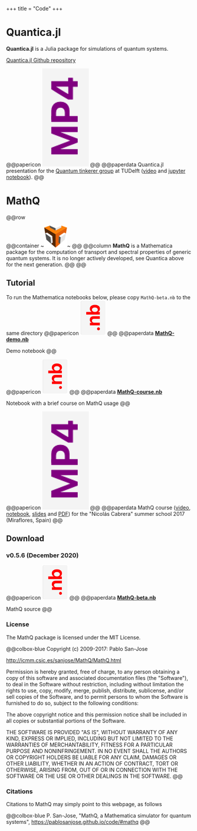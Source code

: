 +++
title = "Code"
+++

# Quantica.jl

**Quantica.jl** is a Julia package for simulations of quantum systems.

[Quantica.jl Github repository](https://github.com/pablosanjose/Quantica.jl)

@@papericon ![](/assets/icons/mp4.png) @@
@@paperdata
Quantica.jl presentation for the [Quantum tinkerer group](https://quantumtinkerer.tudelft.nl) at TUDelft ([video](https://youtu.be/MVuk5npVZjU) and [jupyter notebook](/assets/Quantica/Quantica_demo.zip)).
@@

# MathQ
@@row
<!-- @@column11 ![](/assets/mathq.png) @@ -->
@@container ~~~<img class="left" src="/assets/MathQ/mathq.png" height="60">~~~ @@
@@column **MathQ** is a Mathematica package for the computation of transport and spectral properties of generic quantum systems. It is no longer actively developed, see Quantica above for the next generation. @@
@@

## Tutorial

To run the Mathematica notebooks below, please copy `MathQ-beta.nb` to the same directory
@@papericon ![](/assets/icons/nb.png) @@
@@paperdata
**[MathQ-demo.nb](/assets/MathQ/MathQ-demo.nb)**

Demo notebook
@@

@@papericon ![](/assets/icons/nb.png) @@
@@paperdata
**[MathQ-course.nb](/assets/MathQ/MathQ-course.nb)**

Notebook with a brief course on MathQ usage
@@

@@papericon ![](/assets/icons/mp4.png) @@
@@paperdata
MathQ course ([video](/assets/MathQ/MathQ-cristalera.mp4), [notebook](/assets/MathQ/MathQ-cristalera.nb), [slides](/assets/MathQ/MathQ-cristalera.key) and [PDF](/assets/MathQ/MathQ-cristalera.pdf)) for the "Nicolás Cabrera" summer school 2017 (Miraflores, Spain)
@@

## Download

### v0.5.6 (December 2020)

@@papericon ![](/assets/icons/nb.png) @@
@@paperdata
**[MathQ-beta.nb](/assets/MathQ/mathq-beta.nb)**

MathQ source
@@

### License
The MathQ package is licensed under the MIT License.

@@colbox-blue
Copyright (c) 2009-2017: Pablo San-Jose

http://icmm.csic.es/sanjose/MathQ/MathQ.html

Permission is hereby granted, free of charge, to any person obtaining a copy of this software and associated documentation files (the "Software"), to deal in the Software without restriction, including without limitation the rights to use, copy, modify, merge, publish, distribute, sublicense, and/or sell copies of the Software, and to permit persons to whom the Software is furnished to do so, subject to the following conditions:

The above copyright notice and this permission notice shall be included in all copies or substantial portions of the Software.

THE SOFTWARE IS PROVIDED "AS IS", WITHOUT WARRANTY OF ANY KIND, EXPRESS OR IMPLIED, INCLUDING BUT NOT LIMITED TO THE WARRANTIES OF MERCHANTABILITY, FITNESS FOR A PARTICULAR PURPOSE AND NONINFRINGEMENT. IN NO EVENT SHALL THE AUTHORS OR COPYRIGHT HOLDERS BE LIABLE FOR ANY CLAIM, DAMAGES OR OTHER LIABILITY, WHETHER IN AN ACTION OF CONTRACT, TORT OR OTHERWISE, ARISING FROM, OUT OF OR IN CONNECTION WITH THE SOFTWARE OR THE USE OR OTHER DEALINGS IN THE SOFTWARE.
@@

### Citations

Citations to MathQ may simply point to this webpage, as follows

@@colbox-blue P. San-Jose, "MathQ, a Mathematica simulator for quantum systems", https://pablosanjose.github.io/code/#mathq @@
